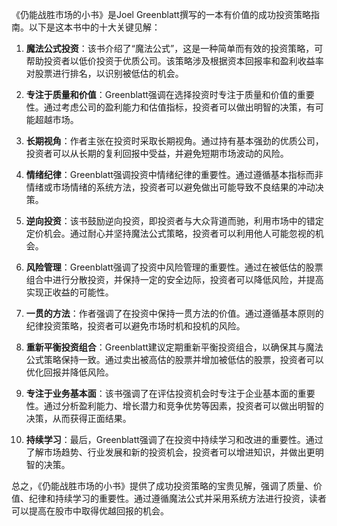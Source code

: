 《仍能战胜市场的小书》是Joel Greenblatt撰写的一本有价值的成功投资策略指南。以下是这本书中的十大关键见解：

1. **魔法公式投资**：该书介绍了“魔法公式”，这是一种简单而有效的投资策略，可帮助投资者以低价投资于优质公司。该策略涉及根据资本回报率和盈利收益率对股票进行排名，以识别被低估的机会。

2. **专注于质量和价值**：Greenblatt强调在选择投资时专注于质量和价值的重要性。通过考虑公司的盈利能力和估值指标，投资者可以做出明智的决策，有可能超越市场。

3. **长期视角**：作者主张在投资时采取长期视角。通过持有基本强劲的优质公司，投资者可以从长期的复利回报中受益，并避免短期市场波动的风险。

4. **情绪纪律**：Greenblatt强调投资中情绪纪律的重要性。通过遵循基本指标而非情绪或市场情绪的系统方法，投资者可以避免做出可能导致不良结果的冲动决策。

5. **逆向投资**：该书鼓励逆向投资，即投资者与大众背道而驰，利用市场中的错定定价机会。通过耐心并坚持魔法公式策略，投资者可以利用他人可能忽视的机会。

6. **风险管理**：Greenblatt强调了投资中风险管理的重要性。通过在被低估的股票组合中进行分散投资，并保持一定的安全边际，投资者可以降低风险，并提高实现正收益的可能性。

7. **一贯的方法**：作者强调了在投资中保持一贯方法的价值。通过遵循基本原则的纪律投资策略，投资者可以避免市场时机和投机的风险。

8. **重新平衡投资组合**：Greenblatt建议定期重新平衡投资组合，以确保其与魔法公式策略保持一致。通过卖出被高估的股票并增加被低估的股票，投资者可以优化回报并降低风险。

9. **专注于业务基本面**：该书强调了在评估投资机会时专注于企业基本面的重要性。通过分析盈利能力、增长潜力和竞争优势等因素，投资者可以做出明智的决策，从而获得正面结果。

10. **持续学习**：最后，Greenblatt强调了在投资中持续学习和改进的重要性。通过了解市场趋势、行业发展和新的投资机会，投资者可以增进知识，并做出更明智的决策。

总之，《仍能战胜市场的小书》提供了成功投资策略的宝贵见解，强调了质量、价值、纪律和持续学习的重要性。通过遵循魔法公式并采用系统方法进行投资，读者可以提高在股市中取得优越回报的机会。